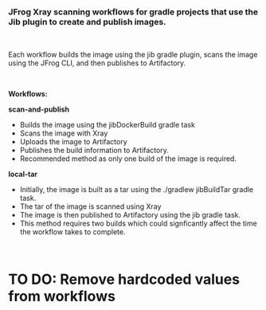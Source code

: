 <h3> JFrog Xray scanning workflows for gradle projects that use the Jib plugin to create and publish images. </h3>
</br>

Each workflow builds the image using the jib gradle plugin, scans the image using the JFrog CLI, and then publishes to Artifactory. 

</br>

<b>Workflows:</b>


<b> scan-and-publish  </b>  
* Builds the image using the jibDockerBuild gradle task
* Scans the image with Xray
* Uploads the image to Artifactory
* Publishes the build information to Artifactory.
* Recommended method as only one build of the image is required. 

<b> local-tar </b>
* Initially, the image is built as a tar using the ./gradlew jibBuildTar gradle task. 
* The tar of the image is scanned using Xray
* The image is then published to Artifactory using the jib gradle task.
* This method requires two builds which could signficantly affect the time the workflow takes to complete.

</br>
<h1> TO DO: Remove hardcoded values from workflows </h1>